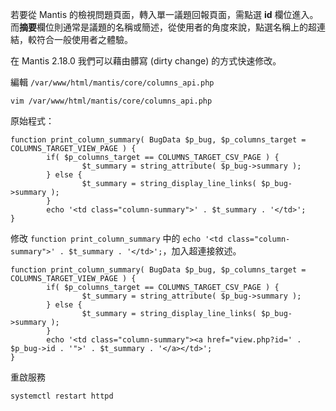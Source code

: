 若要從 Mantis 的檢視問題頁面，轉入單一議題回報頁面，需點選 **id** 欄位進入。而**摘要**欄位則通常是議題的名稱或簡述，從使用者的角度來說，點選名稱上的超連結，較符合一般使用者之體驗。

在 Mantis 2.18.0 我們可以藉由髒寫 (dirty change) 的方式快速修改。

編輯 ```/var/www/html/mantis/core/columns_api.php```

```
vim /var/www/html/mantis/core/columns_api.php
```

原始程式：

```
function print_column_summary( BugData $p_bug, $p_columns_target = COLUMNS_TARGET_VIEW_PAGE ) {
        if( $p_columns_target == COLUMNS_TARGET_CSV_PAGE ) {
                $t_summary = string_attribute( $p_bug->summary );
        } else {
                $t_summary = string_display_line_links( $p_bug->summary );
        }
        echo '<td class="column-summary">' . $t_summary . '</td>';
}
```

修改 ```function print_column_summary``` 中的 ```echo '<td class="column-summary">' . $t_summary . '</td>';```，加入超連接敘述。

```
function print_column_summary( BugData $p_bug, $p_columns_target = COLUMNS_TARGET_VIEW_PAGE ) {
        if( $p_columns_target == COLUMNS_TARGET_CSV_PAGE ) {
                $t_summary = string_attribute( $p_bug->summary );
        } else {
                $t_summary = string_display_line_links( $p_bug->summary );
        }
        echo '<td class="column-summary"><a href="view.php?id=' . $p_bug->id . '">' . $t_summary . '</a></td>';
}
```

重啟服務

```
systemctl restart httpd
```
